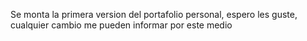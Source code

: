 Se monta la primera version del portafolio personal, espero les guste, cualquier cambio me pueden informar por este medio
